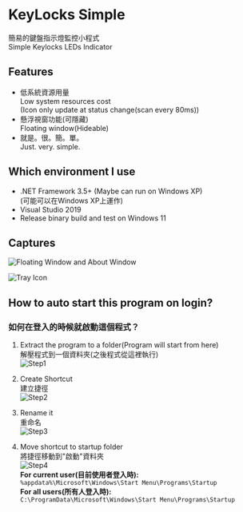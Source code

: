 # KeyLocks Simple

簡易的鍵盤指示燈監控小程式  
Simple Keylocks LEDs Indicator  

## Features

* 低系統資源用量  
  Low system resources cost  
  (Icon only update at status change(scan every 80ms))
* 懸浮視窗功能(可隱藏)  
  Floating window(Hideable)
* 就是。很。簡。單。  
  Just. very. simple.
  
## Which environment I use
* .NET Framework 3.5+ (Maybe can run on Windows XP)  
  (可能可以在Windows XP上運作)
* Visual Studio 2019
* Release binary build and test on Windows 11

## Captures

![Floating Window and About Window](https://i.imgur.com/nfWS09R.png)

![Tray Icon](https://i.imgur.com/H0ncZCx.png)

## How to auto start this program on login?

### 如何在登入的時候就啟動這個程式？

1. Extract the program to a folder(Program will start from here)  
   解壓程式到一個資料夾(之後程式從這裡執行)  
   ![Step1](https://i.imgur.com/0WkVqCk.png)  

2. Create Shortcut  
   建立捷徑  
   ![Step2](https://i.imgur.com/RSHexn1.png)  

3. Rename it  
   重命名  
   ![Step3](https://i.imgur.com/P60fDng.png)  
4. Move shortcut to startup folder  
   將捷徑移動到"啟動"資料夾  
   ![Step4](https://i.imgur.com/s09Kx8k.png)  
   **For current user(目前使用者登入時):**  
   `%appdata%\Microsoft\Windows\Start Menu\Programs\Startup`  
   **For all users(所有人登入時):**  
   `C:\ProgramData\Microsoft\Windows\Start Menu\Programs\Startup`
